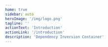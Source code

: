 ```yaml
---
home: true
sidebar: auto
heroImage: '/img/logo.png'
tagline: ''
actionText: 'Introduction'
actionLink: '/introduction'
description: 'Dependency Inversion Container'
---
```

